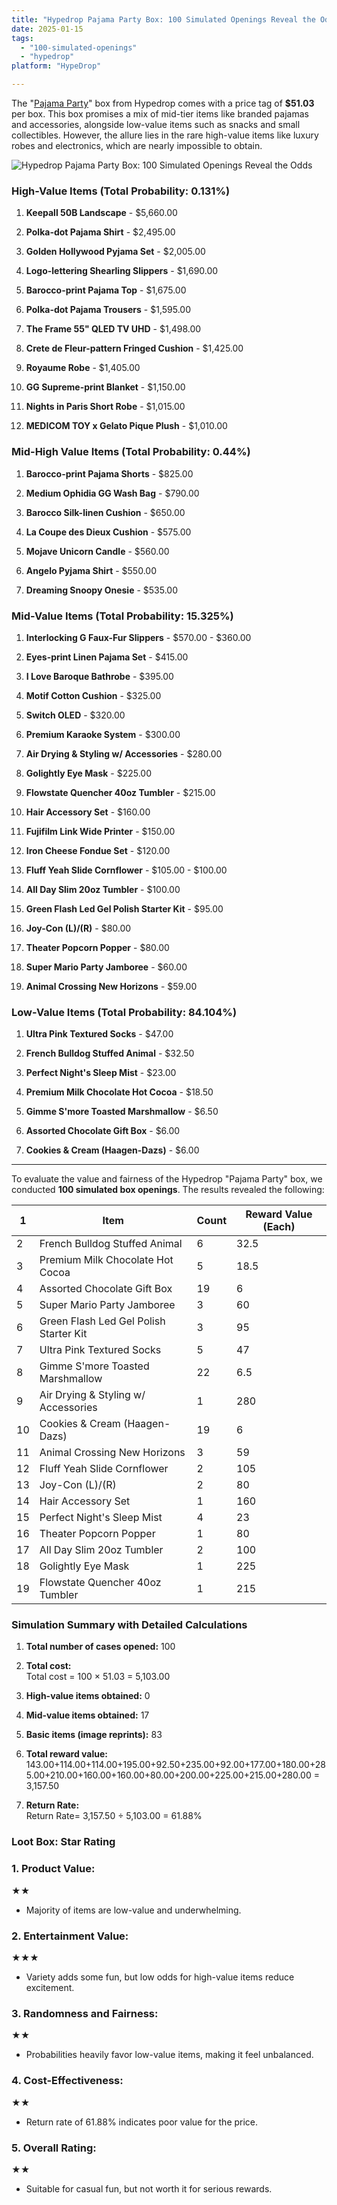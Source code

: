 ```yaml
---
title: "Hypedrop Pajama Party Box: 100 Simulated Openings Reveal the Odds"
date: 2025-01-15
tags: 
  - "100-simulated-openings"
  - "hypedrop"
platform: "HypeDrop"

---
```


The "[Pajama Party](https://www.hypedrop.com/en/boxes/view/na/pajama-party)" box from Hypedrop comes with a price tag of **$51.03** per box. This box promises a mix of mid-tier items like branded pajamas and accessories, alongside low-value items such as snacks and small collectibles. However, the allure lies in the rare high-value items like luxury robes and electronics, which are nearly impossible to obtain.

![Hypedrop Pajama Party Box: 100 Simulated Openings Reveal the Odds](/media/pajamaparty.png)

### **High-Value Items (Total Probability: 0.131%)**

1. **Keepall 50B Landscape** - $5,660.00

3. **Polka-dot Pajama Shirt** - $2,495.00

5. **Golden Hollywood Pyjama Set** - $2,005.00

7. **Logo-lettering Shearling Slippers** - $1,690.00

9. **Barocco-print Pajama Top** - $1,675.00

11. **Polka-dot Pajama Trousers** - $1,595.00

13. **The Frame 55" QLED TV UHD** - $1,498.00

15. **Crete de Fleur-pattern Fringed Cushion** - $1,425.00

17. **Royaume Robe** - $1,405.00

19. **GG Supreme-print Blanket** - $1,150.00

21. **Nights in Paris Short Robe** - $1,015.00

23. **MEDICOM TOY x Gelato Pique Plush** - $1,010.00

### **Mid-High Value Items (Total Probability: 0.44%)**

1. **Barocco-print Pajama Shorts** - $825.00

3. **Medium Ophidia GG Wash Bag** - $790.00

5. **Barocco Silk-linen Cushion** - $650.00

7. **La Coupe des Dieux Cushion** - $575.00

9. **Mojave Unicorn Candle** - $560.00

11. **Angelo Pyjama Shirt** - $550.00

13. **Dreaming Snoopy Onesie** - $535.00

### **Mid-Value Items (Total Probability: 15.325%)**

1. **Interlocking G Faux-Fur Slippers** - $570.00 - $360.00

3. **Eyes-print Linen Pajama Set** - $415.00

5. **I Love Baroque Bathrobe** - $395.00

7. **Motif Cotton Cushion** - $325.00

9. **Switch OLED** - $320.00

11. **Premium Karaoke System** - $300.00

13. **Air Drying & Styling w/ Accessories** - $280.00

15. **Golightly Eye Mask** - $225.00

17. **Flowstate Quencher 40oz Tumbler** - $215.00

19. **Hair Accessory Set** - $160.00

21. **Fujifilm Link Wide Printer** - $150.00

23. **Iron Cheese Fondue Set** - $120.00

25. **Fluff Yeah Slide Cornflower** - $105.00 - $100.00

27. **All Day Slim 20oz Tumbler** - $100.00

29. **Green Flash Led Gel Polish Starter Kit** - $95.00

31. **Joy-Con (L)/(R)** - $80.00

33. **Theater Popcorn Popper** - $80.00

35. **Super Mario Party Jamboree** - $60.00

37. **Animal Crossing New Horizons** - $59.00

### **Low-Value Items (Total Probability: 84.104%)**

1. **Ultra Pink Textured Socks** - $47.00

3. **French Bulldog Stuffed Animal** - $32.50

5. **Perfect Night's Sleep Mist** - $23.00

7. **Premium Milk Chocolate Hot Cocoa** - $18.50

9. **Gimme S'more Toasted Marshmallow** - $6.50

11. **Assorted Chocolate Gift Box** - $6.00

13. **Cookies & Cream (Haagen-Dazs)** - $6.00

* * *

To evaluate the value and fairness of the Hypedrop "Pajama Party" box, we conducted **100 simulated box openings**. The results revealed the following:

| 1 | Item | Count | Reward Value (Each) |
| --- | --- | --- | --- |
| 2 | French Bulldog Stuffed Animal | 6 | 32.5 |
| 3 | Premium Milk Chocolate Hot Cocoa | 5 | 18.5 |
| 4 | Assorted Chocolate Gift Box | 19 | 6 |
| 5 | Super Mario Party Jamboree | 3 | 60 |
| 6 | Green Flash Led Gel Polish Starter Kit | 3 | 95 |
| 7 | Ultra Pink Textured Socks | 5 | 47 |
| 8 | Gimme S'more Toasted Marshmallow | 22 | 6.5 |
| 9 | Air Drying & Styling w/ Accessories | 1 | 280 |
| 10 | Cookies & Cream (Haagen-Dazs) | 19 | 6 |
| 11 | Animal Crossing New Horizons | 3 | 59 |
| 12 | Fluff Yeah Slide Cornflower | 2 | 105 |
| 13 | Joy-Con (L)/(R) | 2 | 80 |
| 14 | Hair Accessory Set | 1 | 160 |
| 15 | Perfect Night's Sleep Mist | 4 | 23 |
| 16 | Theater Popcorn Popper | 1 | 80 |
| 17 | All Day Slim 20oz Tumbler | 2 | 100 |
| 18 | Golightly Eye Mask | 1 | 225 |
| 19 | Flowstate Quencher 40oz Tumbler | 1 | 215 |

### **Simulation Summary with Detailed Calculations**

1. **Total number of cases opened:** 100

3. **Total cost:**  
    Total cost = 100 × 51.03 = 5,103.00

5. **High-value items obtained:** 0

7. **Mid-value items obtained:** 17

9. **Basic items (image reprints):** 83

11. **Total reward value:**  
    143.00+114.00+114.00+195.00+92.50+235.00+92.00+177.00+180.00+285.00+210.00+160.00+160.00+80.00+200.00+225.00+215.00+280.00 = 3,157.50

13. **Return Rate:**  
    Return Rate= 3,157.50 ÷ 5,103.00 = 61.88%

### **Loot Box: Star Rating**

### 1\. **Product Value:**

★★

- Majority of items are low-value and underwhelming.

### 2\. **Entertainment Value:**

★★★

- Variety adds some fun, but low odds for high-value items reduce excitement.

### **3\. Randomness and Fairness:**

★★

- Probabilities heavily favor low-value items, making it feel unbalanced.

### 4\. **Cost-Effectiveness:**

★★

- Return rate of 61.88% indicates poor value for the price.

### **5\. Overall Rating:**

★★

- Suitable for casual fun, but not worth it for serious rewards.

